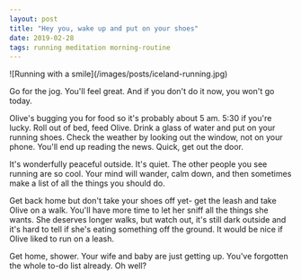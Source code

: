 ```yaml
---
layout: post
title: "Hey you, wake up and put on your shoes"
date: 2019-02-28
tags: running meditation morning-routine
---
```


<span class="image fit">
![Running with a smile](/images/posts/iceland-running.jpg)
</span>

Go for the jog. You'll feel great. And if you don't do it now, you won't go today.

Olive's bugging you for food so it's probably about 5 am. 5:30 if you're lucky. Roll out of bed, feed Olive. Drink a glass of water and put on your running shoes. Check the weather by looking out the window, not on your phone. You'll end up reading the news. Quick, get out the door.

It's wonderfully peaceful outside. It's quiet. The other people you see running are so cool. Your mind will wander, calm down, and then sometimes make a list of all the things you should do.

Get back home but don't take your shoes off yet- get the leash and take Olive on a walk. You'll have more time to let her sniff all the things she wants. She deserves longer walks, but watch out, it's still dark outside and it's hard to tell if she's eating something off the ground. It would be nice if Olive liked to run on a leash.

Get home, shower. Your wife and baby are just getting up. You've forgotten the whole to-do list already. Oh well?
